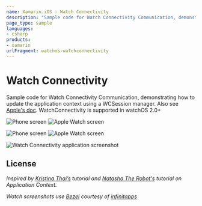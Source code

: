 ```yaml
---
name: Xamarin.iOS - Watch Connectivity
description: "Sample code for Watch Connectivity Communication, demonstrating how to update the application context using a WCSession manager #watchos"
page_type: sample
languages:
- csharp
products:
- xamarin
urlFragment: watchos-watchconnectivity
---
```

# Watch Connectivity  

Sample code for Watch Connectivity Communication, demonstrating how to update the application context using a WCSession manager. Also see [Apple's doc]. WatchConnectivity is supported in watchOS 2.0+

![Phone screen](Screenshots/phoneNoCommand_small.png) ![Apple Watch screen](Screenshots/watchNoCommand_small.png)

![Phone screen](Screenshots/phoneCommand_small.png) ![Apple Watch screen](Screenshots/watchCommand_small.png)

![Watch Connectivity application screenshot](Screenshots/phoneCommand.png "Watch Connectivity application screenshot")

## License

*Inspired by [Kristina Thai’s] tutorial and [Natasha The Robot's] tutorial on Application Context.*  

*Watch screenshots use [Bezel] courtesy of [infinitapps]*  

[Bezel]:http://infinitapps.com/bezel/
[infinitapps]:http://infinitapps.com/

[Kristina Thai’s]:http://kristina.io/watchos-2-tutorial-using-application-context-to-transfer-data-watch-connectivity-2/
[Natasha The Robot's]:https://www.natashatherobot.com/watchconnectivity-application-context/
[Apple's doc]:https://developer.apple.com/reference/watchconnectivity
